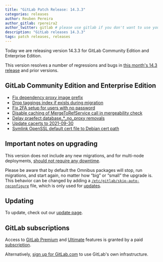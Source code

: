 ```yaml
---
title: "GitLab Patch Release: 14.3.3"
categories: releases
author: Reuben Pereira
author_gitlab: rpereira2
author_twitter: gitlab # please use gitlab if you don't want to use your own
description: "GitLab releases 14.3.3"
tags: patch releases, releases
---
```


<!-- For detailed instructions on how to complete this, please see https://gitlab.com/gitlab-org/release/docs/blob/master/general/patch/blog-post.md -->

Today we are releasing version 14.3.3 for GitLab Community Edition and Enterprise Edition.

This version resolves a number of regressions and bugs in
[this month's 14.3 release](/releases/2021/09/22/gitlab-14-3-released/) and
prior versions.

## GitLab Community Edition and Enterprise Edition

* [Fix dependency proxy image prefix](https://gitlab.com/gitlab-org/gitlab/-/merge_requests/71511)
* [Drop taggings index if exists during migration](https://gitlab.com/gitlab-org/gitlab/-/merge_requests/71606)
* [Fix 2FA setup for users with no password](https://gitlab.com/gitlab-org/gitlab/-/merge_requests/71694)
* [Disable caching of MergeToRefService call in mergeability check](https://gitlab.com/gitlab-org/gitlab/-/merge_requests/71909)
* [Delay praefect database_*_no_proxy removals](https://gitlab.com/gitlab-org/omnibus-gitlab/-/merge_requests/5647)
* [Update cacerts to 2021-09-30](https://gitlab.com/gitlab-org/omnibus-gitlab/-/merge_requests/5650)
* [Symlink OpenSSL default cert file to Debian cert path](https://gitlab.com/gitlab-org/build/CNG/-/merge_requests/784)

## Important notes on upgrading

This version does not include any new migrations, and for multi-node deployments, [should not require any downtime](https://docs.gitlab.com/ee/update/#upgrading-without-downtime).

Please be aware that by default the Omnibus packages will stop, run migrations,
and start again, no matter how “big” or “small” the upgrade is. This behavior
can be changed by adding a [`/etc/gitlab/skip-auto-reconfigure`](http://docs.gitlab.com/omnibus/update/README.html) file,
which is only used for [updates](https://docs.gitlab.com/omnibus/update/README.html).

## Updating

To update, check out our [update page](/update/).

## GitLab subscriptions

Access to [GitLab Premium](/pricing/premium/) and [Ultimate](/pricing/ultimate/) features is granted by a paid [subscription](/pricing/).

Alternatively, [sign up for GitLab.com](https://gitlab.com/users/sign_in)
to use GitLab's own infrastructure.
